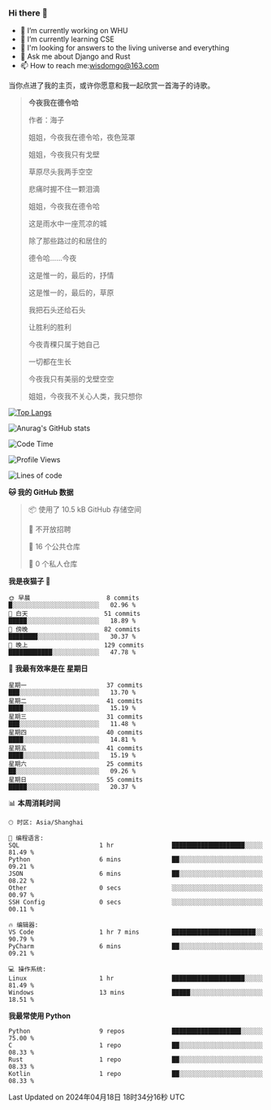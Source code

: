 ### Hi there 👋



- 🔭 I’m currently working on WHU
- 🌱 I’m currently learning CSE
- 🤔 I'm looking for answers to the living universe and everything
- 💬 Ask me about Django and Rust
- 📫 How to reach me:wisdomgo@163.com

当你点进了我的主页，或许你愿意和我一起欣赏一首海子的诗歌。

>**今夜我在德令哈**
>
>作者：海子
>
>姐姐，今夜我在德令哈，夜色笼罩
>
>姐姐，今夜我只有戈壁
>
>草原尽头我两手空空
>
>悲痛时握不住一颗泪滴
>
>姐姐，今夜我在德令哈
>
>这是雨水中一座荒凉的城
>
>除了那些路过的和居住的
>
>德令哈......今夜
>
>这是惟一的，最后的，抒情
>
>这是惟一的，最后的，草原
>
>我把石头还给石头
>
>让胜利的胜利
>
>今夜青稞只属于她自己
>
>一切都在生长
>
>今夜我只有美丽的戈壁空空
>
>姐姐，今夜我不关心人类，我只想你



[![Top Langs](https://github-readme-stats.vercel.app/api/top-langs/?username=wisdomgo&theme=onedark)](https://github.com/anuraghazra/github-readme-stats)

![Anurag's GitHub stats](https://github-readme-stats.vercel.app/api?username=wisdomgo&hide=contribs,stars&theme=synthwave)

<!--START_SECTION:waka-->
![Code Time](http://img.shields.io/badge/Code%20Time-138%20hrs%2052%20mins-blue)

![Profile Views](http://img.shields.io/badge/%E4%B8%AA%E4%BA%BA%E8%B5%84%E6%96%99%E8%A7%82%E7%9C%8B%E6%AC%A1%E6%95%B0-4-blue)

![Lines of code](https://img.shields.io/badge/%E4%BB%8E%E3%80%8CHello%20World%E3%80%8D%E8%B5%B7%E6%88%91%E5%B7%B2%E7%BB%8F%E5%86%99%E4%BA%86-46.2%20thousand%20%E8%A1%8C%E4%BB%A3%E7%A0%81-blue)

**🐱 我的 GitHub 数据** 

> 📦  使用了 10.5 kB GitHub 存储空间 
 > 
> 🚫 不开放招聘
 > 
> 📜 16 个公共仓库 
 > 
> 🔑 0 个私人仓库 
 > 
**我是夜猫子 🦉** 

```text
🌞 早晨                     8 commits           █░░░░░░░░░░░░░░░░░░░░░░░░   02.96 % 
🌆 白天                     51 commits          █████░░░░░░░░░░░░░░░░░░░░   18.89 % 
🌃 傍晚                     82 commits          ████████░░░░░░░░░░░░░░░░░   30.37 % 
🌙 晚上                     129 commits         ████████████░░░░░░░░░░░░░   47.78 % 
```
📅 **我最有效率是在 星期日** 

```text
星期一                      37 commits          ███░░░░░░░░░░░░░░░░░░░░░░   13.70 % 
星期二                      41 commits          ████░░░░░░░░░░░░░░░░░░░░░   15.19 % 
星期三                      31 commits          ███░░░░░░░░░░░░░░░░░░░░░░   11.48 % 
星期四                      40 commits          ████░░░░░░░░░░░░░░░░░░░░░   14.81 % 
星期五                      41 commits          ████░░░░░░░░░░░░░░░░░░░░░   15.19 % 
星期六                      25 commits          ██░░░░░░░░░░░░░░░░░░░░░░░   09.26 % 
星期日                      55 commits          █████░░░░░░░░░░░░░░░░░░░░   20.37 % 
```


📊 **本周消耗时间** 

```text
🕑︎ 时区: Asia/Shanghai

💬 编程语言: 
SQL                      1 hr                ████████████████████░░░░░   81.49 % 
Python                   6 mins              ██░░░░░░░░░░░░░░░░░░░░░░░   09.21 % 
JSON                     6 mins              ██░░░░░░░░░░░░░░░░░░░░░░░   08.22 % 
Other                    0 secs              ░░░░░░░░░░░░░░░░░░░░░░░░░   00.97 % 
SSH Config               0 secs              ░░░░░░░░░░░░░░░░░░░░░░░░░   00.11 % 

🔥 编辑器: 
VS Code                  1 hr 7 mins         ███████████████████████░░   90.79 % 
PyCharm                  6 mins              ██░░░░░░░░░░░░░░░░░░░░░░░   09.21 % 

💻 操作系统: 
Linux                    1 hr                ████████████████████░░░░░   81.49 % 
Windows                  13 mins             █████░░░░░░░░░░░░░░░░░░░░   18.51 % 
```

**我最常使用 Python** 

```text
Python                   9 repos             ███████████████████░░░░░░   75.00 % 
C                        1 repo              ██░░░░░░░░░░░░░░░░░░░░░░░   08.33 % 
Rust                     1 repo              ██░░░░░░░░░░░░░░░░░░░░░░░   08.33 % 
Kotlin                   1 repo              ██░░░░░░░░░░░░░░░░░░░░░░░   08.33 % 
```




 Last Updated on 2024年04月18日 18时34分16秒 UTC
<!--END_SECTION:waka-->
